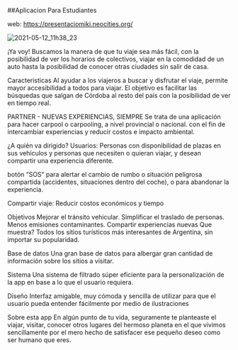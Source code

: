 ##Aplicacion Para Estudiantes

web: https://presentaciomiki.neocities.org/

![2021-05-12_11h38_23](https://user-images.githubusercontent.com/62452222/117994128-ae4f0a00-b316-11eb-9dbb-bc5966effcd4.png)


¡Ya voy! Buscamos la manera de que tu viaje sea más fácil, con la posibilidad de ver los horarios de colectivos, viajar en la comodidad de un auto hasta la posibilidad de conocer otras ciudades sin salir de casa.

Caracteristicas
Al ayudar a los viajeros a buscar y disfrutar el viaje, permite mayor accesibilidad a todos para viajar. El objetivo es facilitar las búsquedas que salgan de Córdoba al resto del país con la posibilidad de ver en tiempo real.

PARTNER - NUEVAS EXPERIENCIAS, SIEMPRE
Se trata de una aplicación para hacer carpool o carpooling, a nivel provincial o nacional. con el fin de intercambiar experiencias y reducir costos e impacto ambiental.

¿A quién va dirigido?
Usuarios: Personas con disponibilidad de plazas en sus vehículos y personas que necesiten o quieran viajar, y desean compartir una experiencia diferente.

 
botón “SOS”
para alertar el cambio de rumbo o situación peligrosa compartida (accidentes, situaciones dentro del coche), o para abandonar la experiencia.

 
Compartir viaje:
Reducir costos económicos y tiempo

 
Objetivos
Mejorar el tránsito vehicular. Simplificar el traslado de personas. Menos emisiones contaminantes. Compartir experiencias nuevas
Que muestra?
Todos los sitios turísticos más interesantes de Argentina, sin importar su popularidad.

 
Base de datos
Una gran base de datos para albergar gran cantidad de información sobre los sitios a visitar.

 
Sistema
Una sistema de filtrado súper eficiente para la personalización de la app en base a lo que el usuario requiera.

 
Diseño
Interfaz amigable, muy cómoda y sencilla de utilizar para que el usuario pueda entender fácilmente por medio de ilustraciones

Sobre esta app
En algún punto de tu vida, seguramente te planteaste el viajar, visitar, conocer otros lugares del hermoso planeta en el que vivimos sencillamente por el mero hecho de satisfacer ese pequeño deseo como ser humano que eres.
